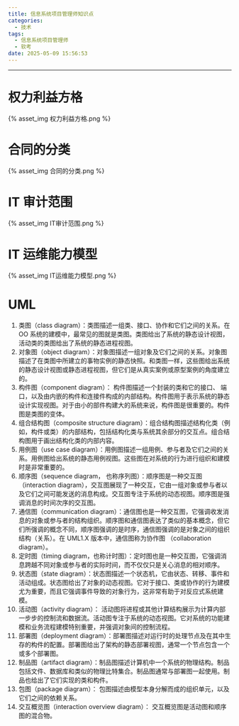 ```yaml
---
title: 信息系统项目管理师知识点
categories:
  - 技术
tags:
  - 信息系统项目管理师
  - 软考
date: 2025-05-09 15:56:53
---
```


---

# 权力利益方格

{% asset_img 权力利益方格.png %}

<!-- more -->

# 合同的分类

{% asset_img 合同的分类.png %}

# IT 审计范围

{% asset_img IT审计范围.png %}

# IT 运维能力模型

{% asset_img IT运维能力模型.png %}

# UML

1. 类图（class diagram）：类图描述一组类、接口、协作和它们之间的关系。在 OO 系统的建模中，最常见的图就是类图。类图给出了系统的静态设计视图，活动类的类图给出了系统的静态进程视图。
2. 对象图（object diagram）：对象图描述一组对象及它们之间的关系。对象图描述了在类图中所建立的事物实例的静态快照。和类图一样，这些图给出系统的静态设计视图或静态进程视图，但它们是从真实案例或原型案例的角度建立的。
3. 构件图（component diagram）： 构件图描述一个封装的类和它的接口、 端口，以及由内嵌的构件和连接件构成的内部结构。构件图用于表示系统的静态设计实现视图。对于由小的部件构建大的系统来说，构件图是很重要的。构件图是类图的变体。
4. 组合结构图（composite structure diagram）：组合结构图描述结构化类（例如，构件或类）的内部结构，包括结构化类与系统其余部分的交互点。组合结构图用于画出结构化类的内部内容。
5. 用例图（use case diagram）：用例图描述一组用例、参与者及它们之间的关系。用例图给出系统的静态用例视图。这些图在对系统的行为进行组织和建模时是非常重要的。
6. 顺序图（sequence diagram， 也称序列图）：顺序图是一种交互图（interaction diagram），交互图展现了一种交互，它由一组对象或参与者以及它们之间可能发送的消息构成。交互图专注于系统的动态视图。顺序图是强调消息的时间次序的交互图。
7. 通信图（communication diagram）：通信图也是一种交互图，它强调收发消息的对象或参与者的结构组织。顺序图和通信图表达了类似的基本概念，但它们所强调的概念不同，顺序图强调的是时序，通信图强调的是对象之间的组织结构（关系）。在 UML1.X 版本中，通信图称为协作图 （collaboration diagram）。
8. 定时图（timing diagram，也称计时图）：定时图也是一种交互图，它强调消息跨越不同对象或参与者的实际时间，而不仅仅只是关心消息的相对顺序。
9. 状态图（state diagram）：状态图描述一个状态机，它由状态、转移、事件和活动组成。状态图给出了对象的动态视图。它对于接口、类或协作的行为建模尤为重要，而且它强调事件导致的对象行为，这非常有助于对反应式系统建模。
10. 活动图（activity diagram）： 活动图将进程或其他计算结构展示为计算内部一步步的控制流和数据流。活动图专注于系统的动态视图。它对系统的功能建模和业务流程建模特别重要，并强调对象间的控制流程。
11. 部署图（deployment diagram）：部署图描述对运行时的处理节点及在其中生存的构件的配置。部署图给出了架构的静态部署视图，通常一个节点包含一个或多个部署图。
12. 制品图（artifact diagram）：制品图描述计算机中一个系统的物理结构。制品包括文件、数据库和类似的物理比特集合。制品图通常与部署图一起使用。制品也给出了它们实现的类和构件。
13. 包图（package diagram）： 包图描述由模型本身分解而成的组织单元，以及它们之间的依赖关系。
14. 交互概览图（interaction overview diagram）： 交互概览图是活动图和顺序图的混合物。
